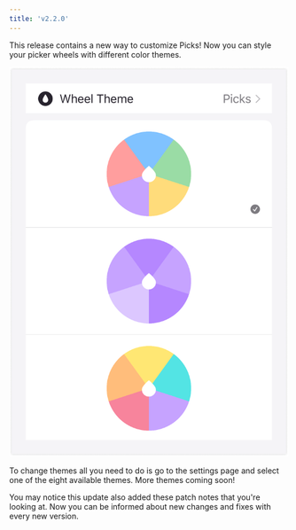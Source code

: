 ```yaml
---
title: 'v2.2.0'
---
```


This release contains a new way to customize Picks! Now you can style your picker wheels with different color themes.

![Wheel Themes Setting](./images/2.2.0-1.png)

To change themes all you need to do is go to the settings page and select one of the eight available themes. More themes coming soon!

You may notice this update also added these patch notes that you're looking at. Now you can be informed about new changes and fixes with every new version.
